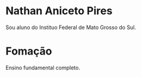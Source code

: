 # Nathan Aniceto Pires

Sou aluno do Instituo Federal de Mato Grosso do Sul.

# Fomação

Ensino fundamental completo.
